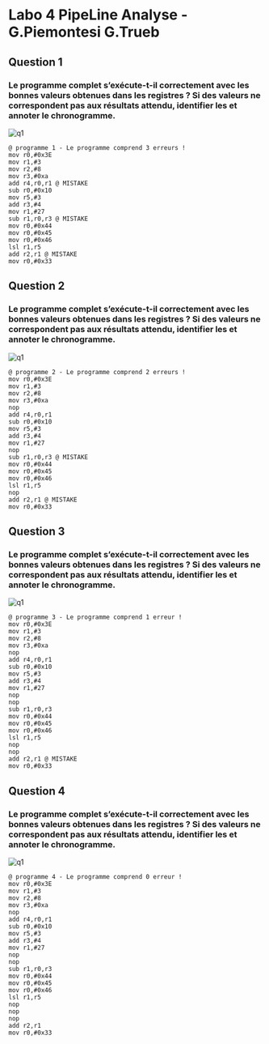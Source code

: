 # Labo 4 PipeLine Analyse - G.Piemontesi G.Trueb
## Question 1
### Le programme complet s’exécute-t-il correctement avec les bonnes valeurs obtenues dans les registres ? Si des valeurs ne correspondent pas aux résultats attendu, identifier les et annoter le chronogramme.
![q1](https://github.com/truebguillaume/ARO-Labs/blob/main/4%20-%20PipeLineAnalyse/img/Q1.png)

```assembly
@ programme 1 - Le programme comprend 3 erreurs !
mov r0,#0x3E
mov r1,#3
mov r2,#8
mov r3,#0xa
add r4,r0,r1 @ MISTAKE
sub r0,#0x10
mov r5,#3
add r3,#4
mov r1,#27
sub r1,r0,r3 @ MISTAKE
mov r0,#0x44
mov r0,#0x45
mov r0,#0x46
lsl r1,r5
add r2,r1 @ MISTAKE
mov r0,#0x33
```

## Question 2
### Le programme complet s’exécute-t-il correctement avec les bonnes valeurs obtenues dans les registres ? Si des valeurs ne correspondent pas aux résultats attendu, identifier les et annoter le chronogramme.
![q1](https://github.com/truebguillaume/ARO-Labs/blob/main/4%20-%20PipeLineAnalyse/img/Q3.png)
```assembly
@ programme 2 - Le programme comprend 2 erreurs !
mov r0,#0x3E
mov r1,#3
mov r2,#8
mov r3,#0xa
nop
add r4,r0,r1
sub r0,#0x10
mov r5,#3
add r3,#4
mov r1,#27
nop
sub r1,r0,r3 @ MISTAKE
mov r0,#0x44
mov r0,#0x45
mov r0,#0x46
lsl r1,r5
nop
add r2,r1 @ MISTAKE
mov r0,#0x33
```

## Question 3
### Le programme complet s’exécute-t-il correctement avec les bonnes valeurs obtenues dans les registres ? Si des valeurs ne correspondent pas aux résultats attendu, identifier les et annoter le chronogramme.
![q1](https://github.com/truebguillaume/ARO-Labs/blob/main/4%20-%20PipeLineAnalyse/img/Q3.png)
```assembly
@ programme 3 - Le programme comprend 1 erreur !
mov r0,#0x3E
mov r1,#3
mov r2,#8
mov r3,#0xa
nop
add r4,r0,r1
sub r0,#0x10
mov r5,#3
add r3,#4
mov r1,#27
nop
nop
sub r1,r0,r3
mov r0,#0x44
mov r0,#0x45
mov r0,#0x46
lsl r1,r5
nop
nop
add r2,r1 @ MISTAKE
mov r0,#0x33
```

## Question 4
### Le programme complet s’exécute-t-il correctement avec les bonnes valeurs obtenues dans les registres ? Si des valeurs ne correspondent pas aux résultats attendu, identifier les et annoter le chronogramme.
![q1](https://github.com/truebguillaume/ARO-Labs/blob/main/4%20-%20PipeLineAnalyse/img/Q4.png)
```assembly
@ programme 4 - Le programme comprend 0 erreur !
mov r0,#0x3E
mov r1,#3
mov r2,#8
mov r3,#0xa
nop
add r4,r0,r1
sub r0,#0x10
mov r5,#3
add r3,#4
mov r1,#27
nop
nop
sub r1,r0,r3
mov r0,#0x44
mov r0,#0x45
mov r0,#0x46
lsl r1,r5
nop
nop
nop
add r2,r1
mov r0,#0x33
```
